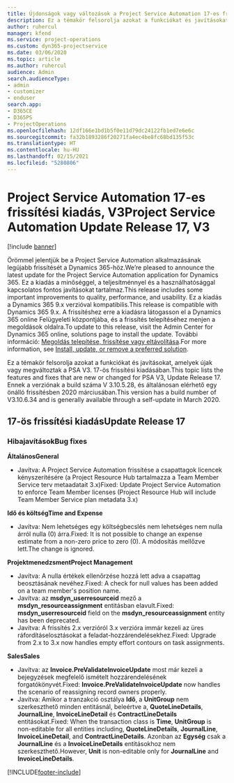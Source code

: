 ```yaml
---
title: Újdonságok vagy változások a Project Service Automation 17-es frissítési kiadásának V3 változatában
description: Ez a témakör felsorolja azokat a funkciókat és javításokat, amelyek elérhetők a Project Service Automation V3. 17-os frissítési kiadásában.
author: ruhercul
manager: kfend
ms.service: project-operations
ms.custom: dyn365-projectservice
ms.date: 03/06/2020
ms.topic: article
ms.author: ruhercul
audience: Admin
search.audienceType:
- admin
- customizer
- enduser
search.app:
- D365CE
- D365PS
- ProjectOperations
ms.openlocfilehash: 12df166e1bd1b5f0e11d79dc24122fb1ed7e6e6c
ms.sourcegitcommit: fa32b1893286f20271fa4ec4be8fc68bd135f53c
ms.translationtype: HT
ms.contentlocale: hu-HU
ms.lasthandoff: 02/15/2021
ms.locfileid: "5280806"
---
```

# <a name="project-service-automation-update-release-17-v3"></a><span data-ttu-id="20704-103">Project Service Automation 17-es frissítési kiadás, V3</span><span class="sxs-lookup"><span data-stu-id="20704-103">Project Service Automation Update Release 17, V3</span></span>

[!include [banner](../includes/psa-now-project-operations.md)]

<span data-ttu-id="20704-104">Örömmel jelentjük be a Project Service Automation alkalmazásának legújabb frissítését a Dynamics 365-höz.</span><span class="sxs-lookup"><span data-stu-id="20704-104">We’re pleased to announce the latest update for the Project Service Automation application for Dynamics 365.</span></span> <span data-ttu-id="20704-105">Ez a kiadás a minőséggel, a teljesítménnyel és a használhatósággal kapcsolatos fontos javításokat tartalmaz.</span><span class="sxs-lookup"><span data-stu-id="20704-105">This release includes some important improvements to quality, performance, and usability.</span></span>  <span data-ttu-id="20704-106">Ez a kiadás a Dynamics 365 9.x verzióval kompatibilis.</span><span class="sxs-lookup"><span data-stu-id="20704-106">This release is compatible with Dynamics 365 9.x.</span></span> <span data-ttu-id="20704-107">A frissítéshez erre a kiadásra látogasson el a Dynamics 365 online Felügyeleti központjába, és a frissítés telepítéséhez menjen a megoldások oldalra.</span><span class="sxs-lookup"><span data-stu-id="20704-107">To update to this release, visit the Admin Center for Dynamics 365 online, solutions page to install the update.</span></span> <span data-ttu-id="20704-108">További információ: [Megoldás telepítése, frissítése vagy eltávolítása](https://docs.microsoft.com/power-platform/admin/install-remove-preferred-solution).</span><span class="sxs-lookup"><span data-stu-id="20704-108">For more information, see [Install, update, or remove a preferred solution](https://docs.microsoft.com/power-platform/admin/install-remove-preferred-solution).</span></span>

<span data-ttu-id="20704-109">Ez a témakör felsorolja azokat a funkciókat és javításokat, amelyek újak vagy megváltoztak a PSA V3. 17-ös frissítési kiadásában.</span><span class="sxs-lookup"><span data-stu-id="20704-109">This topic lists the features and fixes that are new or changed for PSA V3, Update Release 17.</span></span> <span data-ttu-id="20704-110">Ennek a verziónak a build száma V 3.10.5.28, és általánosan elérhető egy önálló frissítésben 2020 márciusában.</span><span class="sxs-lookup"><span data-stu-id="20704-110">This version has a build number of V3.10.6.34 and is generally available through a self-update in March 2020.</span></span>


## <a name="update-release-17"></a><span data-ttu-id="20704-111">17-ös frissítési kiadás</span><span class="sxs-lookup"><span data-stu-id="20704-111">Update Release 17</span></span>

### <a name="bug-fixes"></a><span data-ttu-id="20704-112">Hibajavítások</span><span class="sxs-lookup"><span data-stu-id="20704-112">Bug fixes</span></span>

<span data-ttu-id="20704-113">**Általános**</span><span class="sxs-lookup"><span data-stu-id="20704-113">**General**</span></span>

- <span data-ttu-id="20704-114">Javítva: A Project Service Automation frissítése a csapattagok licencek kényszerítésére (a Project Resource Hub tartalmazza a Team Member Service terv metaadatait 3.x)</span><span class="sxs-lookup"><span data-stu-id="20704-114">Fixed: Update Project Service Automation to enforce Team Member licenses (Project Resource Hub will include Team Member Service plan metadata 3.x)</span></span>
 
<span data-ttu-id="20704-115">**Idő és költség**</span><span class="sxs-lookup"><span data-stu-id="20704-115">**Time and Expense**</span></span>

- <span data-ttu-id="20704-116">Javítva: Nem lehetséges egy költségbecslés nem lehetséges nem nulla árról nulla (0) árra.</span><span class="sxs-lookup"><span data-stu-id="20704-116">Fixed: It is not possible to change an expense estimate from a non-zero price to zero (0).</span></span> <span data-ttu-id="20704-117">A módosítás mellőzve lett.</span><span class="sxs-lookup"><span data-stu-id="20704-117">The change is ignored.</span></span>

<span data-ttu-id="20704-118">**Projektmenedzsment**</span><span class="sxs-lookup"><span data-stu-id="20704-118">**Project Management**</span></span>

- <span data-ttu-id="20704-119">Javítva: A nulla értékek ellenőrzése hozzá lett adva a csapattag beosztásának nevéhez.</span><span class="sxs-lookup"><span data-stu-id="20704-119">Fixed: A check for null values has been added on a team member's position name.</span></span>
- <span data-ttu-id="20704-120">Javítva: az **msdyn_userresourceid** mező a **msdyn_resourceassignment** entitásban elavult.</span><span class="sxs-lookup"><span data-stu-id="20704-120">Fixed: **msdyn_userresourceid** field on the **msdyn_resourceassignment** entity has been deprecated.</span></span>
- <span data-ttu-id="20704-121">Javítva: A frissítés 2.x verzióról 3.x verzióra immár kezeli az üres ráfordításelosztásokat a feladat-hozzárendelésekhez.</span><span class="sxs-lookup"><span data-stu-id="20704-121">Fixed: Upgrade from 2.x to 3.x now handles empty effort contours on task assignments.</span></span>

<span data-ttu-id="20704-122">**Sales**</span><span class="sxs-lookup"><span data-stu-id="20704-122">**Sales**</span></span>

- <span data-ttu-id="20704-123">Javítva: az **Invoice.PreValidateInvoiceUpdate** most már kezeli a bejegyzések megfelelő ismételt hozzárendelésének forgatókönyvét.</span><span class="sxs-lookup"><span data-stu-id="20704-123">Fixed: **Invoice.PreValidateInvoiceUpdate** now handles the scenario of reassigning record owners properly.</span></span>
- <span data-ttu-id="20704-124">Javítva: Amikor a tranzakció osztálya **Idő**, a **UnitGroup** nem szerkeszthető minden entitásnál, beleértve a, **QuoteLineDetails**, **JournalLine**, **InvoiceLineDetail** és **ContractLineDetails** entitásokat.</span><span class="sxs-lookup"><span data-stu-id="20704-124">Fixed: When the transaction class is **Time**, **UnitGroup** is non-editable for all entities including, **QuoteLineDetails**, **JournalLine**, **InvoiceLineDetail**, and **ContractLineDetails**.</span></span> <span data-ttu-id="20704-125">Azonban az **Egység** csak a **JournalLine** és a **InvoiceLineDetails** entitásokhoz nem szerkeszthető.</span><span class="sxs-lookup"><span data-stu-id="20704-125">However, **Unit** is non-editable only for **JournalLine** and **InvoiceLineDetails**.</span></span>




[!INCLUDE[footer-include](../includes/footer-banner.md)]